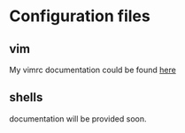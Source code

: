 Configuration files
===================

## vim
My vimrc documentation could be found
[here](https://github.com/Valiev/config/blob/master/docs/vimrc.md)


## shells
documentation will be provided soon.
